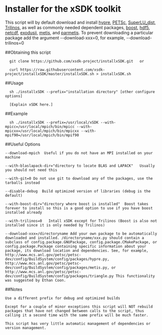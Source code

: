 
# Installer for the xSDK toolkit

This script will by default download and install
[hypre](https://computation.llnl.gov/project/linear_solvers/software.php),
[PETSc](http://www.mcs.anl.gov),
[SuperLU_dist](http://crd-legacy.lbl.gov/~xiaoye/SuperLU/#superlu_dist),
[Trilinos](http://trilinos.org),
as well as commonly needed dependent packages, 
[boost](https://www.boost.org/),
[hdf5](https://www.hdfgroup.org/HDF5/),
[netcdf](http://www.unidata.ucar.edu/software/netcdf/),
[exodusii](https://github.com/gsjaardema/seacas),
[metis](http://glaros.dtc.umn.edu/gkhome/metis/metis/overview), and
[parmetis](http://glaros.dtc.umn.edu/gkhome/metis/parmetis/overview). To prevent downloading a particular package add the argument \-\-download-xxx=0, for example, \-\-download-trilinos=0 
    
##Obtaining this script


      git clone https://github.com/xsdk-project/installxSDK.git   or

      curl https://raw.githubusercontent.com/xsdk-project/installxSDK/master/installxSDK.sh > installxSDK.sh
      
##Usage
    
      sh ./installxSDK --prefix="installation directory" [other configure options]

      [Explain xSDK here.]

##Example

      sh ./installxSDK --prefix=/usr/local/xSDK --with-mpicc=/usr/local/mpich/bin/mpicc --with-mpicxx=/usr/local/mpich/bin/mpicxx --with-mpif90=/usr/local/mpich/bin/mpif90

##Useful Options
    
    --download-mpich  Useful if you do not have an MPI installed on your machine

    --with-blaslapack-dir="directory to locate BLAS and LAPACK"   Usually you should not need this

    --with-git=0 Do not use git to download any of the packages, use the tarballs instead

    --disable-debug  Build optimized version of libraries (debug is the default)

    --with-boost-dir="directory where boost is installed"  Boost takes forever to install so this is a good option to use if you have boost installed already

    --with-trilinos=0   Intall xSDK except for Trilinos (Boost is also not installed since it is only needed by Trilinos)

    --download-xxx=/directoryname Add your own package to be automatically downloaded and installed. /directoryname/xxx.py should contain a subclass of config.package.GNUPackage, config.package.CMakePackage, or config.package.Package containing specific information about your package, its download location and dependencies. See, for example, http://www.mcs.anl.gov/petsc/petsc-dev/config/BuildSystem/config/packages/hypre.py, http://www.mcs.anl.gov/petsc/petsc-dev/config/BuildSystem/config/packages/metis.py, or http://www.mcs.anl.gov/petsc/petsc-dev/config/BuildSystem/config/packages/triangle.py This functionality was suggested by Ethan Coon.

##Notes
  
    Use a different prefix for debug and optimized builds

    Except for a couple of minor exceptions this script will NOT rebuild packages that have not changed between calls to the script, thus calling it a second time with the same prefix will be much faster.

    This script has very little automatic management of dependencies or version management.
